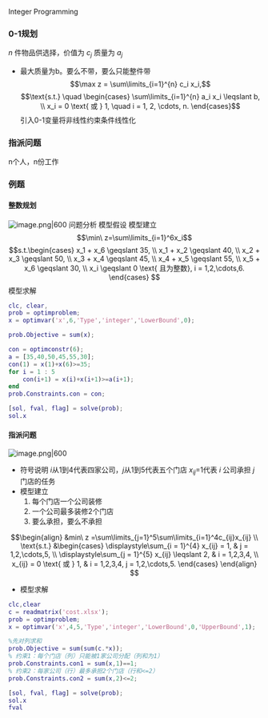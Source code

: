 Integer Programming
### 0-1规划
$n$ 件物品供选择，价值为 $c_j$ 质量为 $a_j$ 
- 最大质量为b。要么不带，要么只能整件带
$$\max  z = \sum\limits_{i=1}^{n}  c_i x_i,$$
$$\text{s.t.} \quad
\begin{cases}
\sum\limits_{i=1}^{n} a_i x_i \leqslant b, \\
x_i = 0 \text{ 或 } 1, \quad i = 1, 2, \cdots, n.
\end{cases}$$
引入0-1变量将非线性约束条件线性化
### 指派问题
n个人，n份工作
### 例题
#### 整数规划
![image.png|600](https://obsidian-1346184764.cos.ap-beijing.myqcloud.com/Picture/202507162101559.png)
问题分析
模型假设
模型建立
$$\min\ z=\sum\limits_{i=1}^6x_i$$
$$s.t.\begin{cases} 
x_1 + x_6 \geqslant 35, \\ 
x_1 + x_2 \geqslant 40, \\ 
x_2 + x_3 \geqslant 50, \\ 
x_3 + x_4 \geqslant 45, \\ 
x_4 + x_5 \geqslant 55, \\ 
x_5 + x_6 \geqslant 30, \\ x_i \geqslant 0 \text{ 且为整数}, i = 1,2,\cdots,6. \end{cases}
$$
模型求解
```matlab
clc, clear,
prob = optimproblem;
x = optimvar('x',6,'Type','integer','LowerBound',0);

prob.Objective = sum(x);

con = optimconstr(6);
a = [35,40,50,45,55,30];
con(1) = x(1)+x(6)>=35;
for i = 1 : 5
	con(i+1) = x(i)+x(i+1)>=a(i+1);
end
prob.Constraints.con = con;

[sol, fval, flag] = solve(prob);
sol.x
```

#### 指派问题
![image.png|600](https://obsidian-1346184764.cos.ap-beijing.myqcloud.com/Picture/202507162117485.png)
- 符号说明
$i$从1到4代表四家公司，$j$从1到5代表五个门店
$x_{ij}$=1代表 $i$ 公司承担 $j$  门店的任务
- 模型建立
	1. 每个门店一个公司装修
	2. 一个公司最多装修2个门店
	3. 要么承担，要么不承担

$$\begin{align}
&min\ z  =\sum\limits_{j=1}^5\sum\limits_{i=1}^4c_{ij}x_{ij} \\
\text{s.t.} &\begin{cases} \displaystyle\sum_{i = 1}^{4} x_{ij} = 1, & j = 1,2,\cdots,5, \\ \displaystyle\sum_{j = 1}^{5} x_{ij} \leqslant 2, & i = 1,2,3,4, \\ x_{ij} = 0 \text{ 或 } 1, & i = 1,2,3,4, j = 1,2,\cdots,5. \end{cases}
\end{align}
$$
- 模型求解
```matlab
clc,clear
c = readmatrix('cost.xlsx');
prob = optimproblem;
x = optimvar('x',4,5,'Type','integer','LowerBound',0,'UpperBound',1);

%先对列求和
prob.Objective = sum(sum(c.*x));
% 约束1：每个门店（列）只能被1家公司分配（列和为1）
prob.Constraints.con1 = sum(x,1)==1;
% 约束2：每家公司（行）最多承担2个门店（行和<=2）
prob.Constraints.con2 = sum(x,2)<=2;

[sol, fval, flag] = solve(prob);
sol.x
fval
```